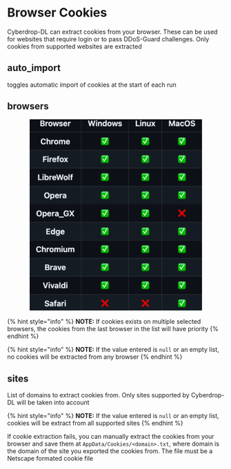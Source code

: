 # Browser Cookies

Cyberdrop-DL can extract cookies from your browser. These can be used for websites that require login or to pass DDoS-Guard challenges. Only cookies from supported websites are extracted

##  auto_import

toggles automatic import of cookies at the start of each run

##  browsers

<div align=center>
<img src="../../../assets/supported_browsers.png" style="max-width: 400px; height: auto;" alt="" data-size="original">
</div>

{% hint style="info" %}
**NOTE:** If cookies exists on multiple selected browsers, the cookies from the last browser in the list will have priority
{% endhint %}

{% hint style="info" %}
**NOTE:**  If the value entered is `null` or an empty list, no cookies will be extracted from any browser
{% endhint %}

##  sites

List of domains to extract cookies from. Only sites supported by Cyberdrop-DL will be taken into account

{% hint style="info" %}
**NOTE:**  If the value entered is `null` or an empty list, cookies will be extract from all supported sites
{% endhint %}



If cookie extraction fails, you can manually extract the cookies from your browser and save them at `AppData/Cookies/<domain>.txt`, where domain is the domain of the site you exported the cookies from. The file must be a Netscape formated cookie file
